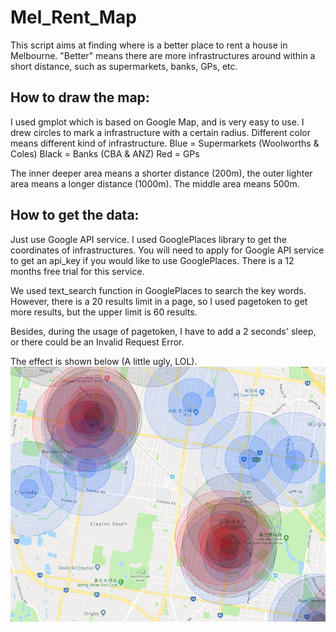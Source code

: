 Mel_Rent_Map
===
This script aims at finding where is a better place to rent a house in Melbourne. "Better" means there are more infrastructures around within a short distance, such as supermarkets, banks, GPs, etc.

How to draw the map:
---
I used gmplot which is based on Google Map, and is very easy to use. 
I drew circles to mark a infrastructure with a certain radius. Different color means different kind of infrastructure.
Blue = Supermarkets (Woolworths & Coles)
Black = Banks (CBA & ANZ)
Red = GPs

The inner deeper area means a shorter distance (200m), the outer lighter area means a longer distance (1000m). The middle area means 500m.

How to get the data:
---
Just use Google API service. I used GooglePlaces library to get the coordinates of infrastructures. You will need to apply for Google API service to get an api_key if you would like to use GooglePlaces. There is a 12 months free trial for this service.

We used text_search function in GooglePlaces to search the key words. However, there is a 20 results limit in a page, so I used pagetoken to get more results, but the upper limit is 60 results.

Besides, during the usage of pagetoken, I have to add a 2 seconds' sleep, or there could be an Invalid Request Error.

The effect is shown below (A little ugly, LOL).
![Image text](https://raw.githubusercontent.com/SilenceGTX/Mel_Rent_Map/master/13.JPG)
